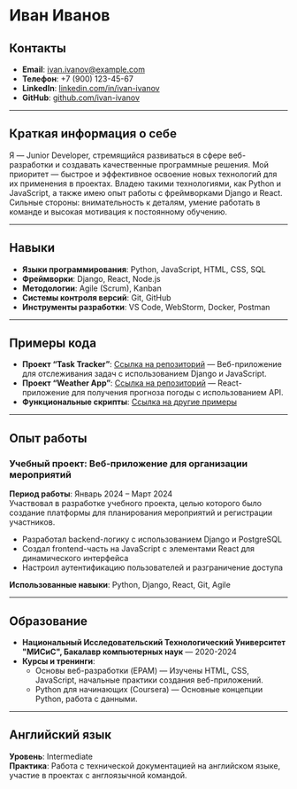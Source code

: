 
# **Иван Иванов**

## **Контакты**
- **Email**: ivan.ivanov@example.com
- **Телефон**: +7 (900) 123-45-67
- **LinkedIn**: [linkedin.com/in/ivan-ivanov](https://linkedin.com/in/ivan-ivanov)
- **GitHub**: [github.com/ivan-ivanov](https://github.com/ivan-ivanov)

---

## **Краткая информация о себе**
Я — Junior Developer, стремящийся развиваться в сфере веб-разработки и создавать качественные программные решения. Мой приоритет — быстрое и эффективное освоение новых технологий для их применения в проектах. Владею такими технологиями, как Python и JavaScript, а также имею опыт работы с фреймворками Django и React. Сильные стороны: внимательность к деталям, умение работать в команде и высокая мотивация к постоянному обучению.

---

## **Навыки**

- **Языки программирования**: Python, JavaScript, HTML, CSS, SQL
- **Фреймворки**: Django, React, Node.js
- **Методологии**: Agile (Scrum), Kanban
- **Системы контроля версий**: Git, GitHub
- **Инструменты разработки**: VS Code, WebStorm, Docker, Postman

---

## **Примеры кода**

- **Проект “Task Tracker”**: [Ссылка на репозиторий](https://github.com/ivan-ivanov/task-tracker) — Веб-приложение для отслеживания задач с использованием Django и JavaScript.
- **Проект “Weather App”**: [Ссылка на репозиторий](https://github.com/ivan-ivanov/weather-app) — React-приложение для получения прогноза погоды с использованием API.
- **Функциональные скрипты**: [Ссылка на другие примеры](https://github.com/ivan-ivanov)

---

## **Опыт работы**

### Учебный проект: Веб-приложение для организации мероприятий
**Период работы**: Январь 2024 – Март 2024  
Участвовал в разработке учебного проекта, целью которого было создание платформы для планирования мероприятий и регистрации участников.

- Разработал backend-логику с использованием Django и PostgreSQL
- Создал frontend-часть на JavaScript с элементами React для динамического интерфейса
- Настроил аутентификацию пользователей и разграничение доступа

**Использованные навыки**: Python, Django, React, Git, Agile

---

## **Образование**

- **Национальный Исследовательский Технологический Университет "МИСиС", Бакалавр компьютерных наук** — 2020-2024
- **Курсы и тренинги**:
  - Основы веб-разработки (EPAM) — Изучены HTML, CSS, JavaScript, начальные практики создания веб-приложений.
  - Python для начинающих (Coursera) — Основные концепции Python, работа с данными.

---

## **Английский язык**
**Уровень**: Intermediate  
**Практика**: Работа с технической документацией на английском языке, участие в проектах с англоязычной командой.
